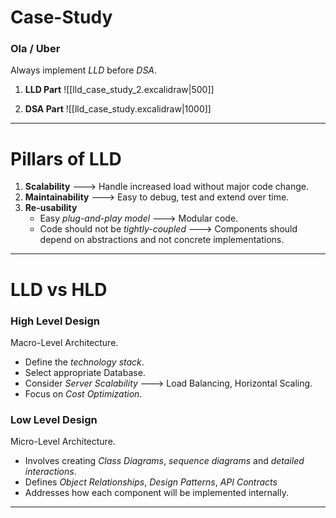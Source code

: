 # Case-Study
### Ola / Uber
Always implement _LLD_ before _DSA_.

1. **LLD Part**
![[lld_case_study_2.excalidraw|500]] 

2. **DSA Part**
![[lld_case_study.excalidraw|1000]]

---
# Pillars of LLD
1. **Scalability** ---> Handle increased load without major code change.
2. **Maintainability** ---> Easy to debug, test and extend over time.
3. **Re-usability** 
	- Easy _plug-and-play model_ ---> Modular code.
	- Code should not be _tightly-coupled_ ---> Components should depend on abstractions and not concrete implementations.

---
# LLD vs HLD
### High Level Design
Macro-Level Architecture.
- Define the _technology stack_.
- Select appropriate Database.
- Consider _Server Scalability_ ---> Load Balancing, Horizontal Scaling.
- Focus on _Cost Optimization_.

### Low Level Design
Micro-Level Architecture.
- Involves creating _Class Diagrams_, _sequence diagrams_ and _detailed interactions_.
- Defines _Object Relationships_, _Design Patterns_, _API Contracts_
- Addresses how each component will be implemented internally.

---


